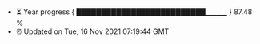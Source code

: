 - ⏳ Year progress { ██████████████████████████▁▁▁▁ } 87.48 %
- ⏰ Updated on Tue, 16 Nov 2021 07:19:44 GMT

